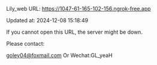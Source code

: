 Lily_web URL: https://1047-61-165-102-156.ngrok-free.app

Updated at: 2024-12-08 15:18:49

If you cannot open this URL, the server might be down.

Please contact: 

goley04@foxmail.com Or Wechat:GL_yeaH
